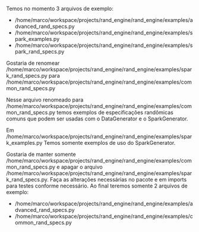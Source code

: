 Temos no momento 3 arquivos de exemplo:
- /home/marco/workspace/projects/rand_engine/rand_engine/examples/advanced_rand_specs.py
- /home/marco/workspace/projects/rand_engine/rand_engine/examples/spark_examples.py
- /home/marco/workspace/projects/rand_engine/rand_engine/examples/spark_rand_specs.py


Gostaria de renomear /home/marco/workspace/projects/rand_engine/rand_engine/examples/spark_rand_specs.py para /home/marco/workspace/projects/rand_engine/rand_engine/examples/common_rand_specs.py

Nesse arquivo renomeado para /home/marco/workspace/projects/rand_engine/rand_engine/examples/common_rand_specs.py temos exemplos de especificações randômicas comuns que podem ser usadas com o DataGenerator e o SparkGenerator.

Em /home/marco/workspace/projects/rand_engine/rand_engine/examples/spark_examples.py Temos somente exemplos de uso do SparkGenerator.

Gostaria de manter somente /home/marco/workspace/projects/rand_engine/rand_engine/examples/common_rand_specs.py e apagar o arquivo /home/marco/workspace/projects/rand_engine/rand_engine/examples/spark_rand_specs.py. Faça as alterações necessárias no pacote e em imports para testes conforme necessário. Ao final teremos somente 2 arquivos de exemplo:

- /home/marco/workspace/projects/rand_engine/rand_engine/examples/advanced_rand_specs.py
- /home/marco/workspace/projects/rand_engine/rand_engine/examples/common_rand_specs.py